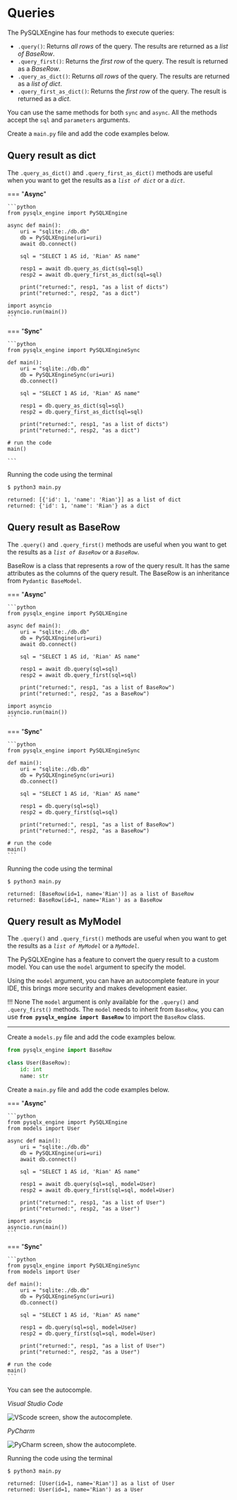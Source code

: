 # **Queries**

The PySQLXEngine has four methods to execute queries:

* ``.query()``: Returns *all rows* of the query. The results are returned as a *list of BaseRow*.
* ``.query_first()``: Returns the *first row* of the query. The result is returned as a *BaseRow*.
* ``.query_as_dict()``: Returns *all rows* of the query. The results are returned as a *list of dict*.
* ``.query_first_as_dict()``: Returns the *first row* of the query. The result is returned as a *dict*.


You can use the same methods for both `sync` and `async`. All the methods accept the ``sql`` and ``parameters`` arguments.

Create a ``main.py`` file and add the code examples below.

## **Query result as dict**

The ``.query_as_dict()`` and ``.query_first_as_dict()`` methods are useful when you want to get the results as a *`list of dict`* or a *`dict`*.

=== "**Async**"

    ```python
    from pysqlx_engine import PySQLXEngine

    async def main():
        uri = "sqlite:./db.db"
        db = PySQLXEngine(uri=uri)
        await db.connect()

        sql = "SELECT 1 AS id, 'Rian' AS name"
        
        resp1 = await db.query_as_dict(sql=sql)
        resp2 = await db.query_first_as_dict(sql=sql)

        print("returned:", resp1, "as a list of dicts")
        print("returned:", resp2, "as a dict")

    import asyncio
    asyncio.run(main())
    ```

=== "**Sync**"

    ```python
    from pysqlx_engine import PySQLXEngineSync

    def main():
        uri = "sqlite:./db.db"
        db = PySQLXEngineSync(uri=uri)
        db.connect()

        sql = "SELECT 1 AS id, 'Rian' AS name"
        
        resp1 = db.query_as_dict(sql=sql)
        resp2 = db.query_first_as_dict(sql=sql)

        print("returned:", resp1, "as a list of dicts")
        print("returned:", resp2, "as a dict")
    
    # run the code
    main()

    ```

Running the code using the terminal

<div class="termy">

```console
$ python3 main.py

returned: [{'id': 1, 'name': 'Rian'}] as a list of dict 
returned: {'id': 1, 'name': 'Rian'} as a dict

```

</div>


## **Query result as BaseRow**

The ``.query()`` and ``.query_first()`` methods are useful when you want to get the results as a *`list of BaseRow`* or a *`BaseRow`*.

BaseRow is a class that represents a row of the query result. It has the same attributes as the columns of the query result. 
The BaseRow is an inheritance from ``Pydantic BaseModel``.

=== "**Async**"

    ```python
    from pysqlx_engine import PySQLXEngine

    async def main():
        uri = "sqlite:./db.db"
        db = PySQLXEngine(uri=uri)
        await db.connect()

        sql = "SELECT 1 AS id, 'Rian' AS name"
        
        resp1 = await db.query(sql=sql)
        resp2 = await db.query_first(sql=sql)

        print("returned:", resp1, "as a list of BaseRow")
        print("returned:", resp2, "as a BaseRow")
    
    import asyncio
    asyncio.run(main())
    ```

=== "**Sync**"

    ```python
    from pysqlx_engine import PySQLXEngineSync

    def main():
        uri = "sqlite:./db.db"
        db = PySQLXEngineSync(uri=uri)
        db.connect()

        sql = "SELECT 1 AS id, 'Rian' AS name"
        
        resp1 = db.query(sql=sql)
        resp2 = db.query_first(sql=sql)

        print("returned:", resp1, "as a list of BaseRow")
        print("returned:", resp2, "as a BaseRow")
    
    # run the code
    main()
    ```

Running the code using the terminal

<div class="termy">

```console
$ python3 main.py

returned: [BaseRow(id=1, name='Rian')] as a list of BaseRow
returned: BaseRow(id=1, name='Rian') as a BaseRow

```

</div>


## **Query result as MyModel**

The ``.query()`` and ``.query_first()`` methods are useful when you want to get the results as a *`list of MyModel`* or a *`MyModel`*.

The PySQLXEngine has a feature to convert the query result to a custom model. You can use the ``model`` argument to specify the model.

Using the ``model`` argument, you can have an autocomplete feature in your IDE, this brings more security and makes development easier.

!!! None
    The ``model`` argument is only available for the ``.query()`` and ``.query_first()`` methods.
    The ``model`` needs to inherit from ``BaseRow``, you can use **``from pysqlx_engine import BaseRow``** to import the ``BaseRow`` class.

---

Create a ``models.py`` file and add the code examples below.

```python
from pysqlx_engine import BaseRow

class User(BaseRow):
    id: int
    name: str
```


Create a ``main.py`` file and add the code examples below.

=== "**Async**"

    ```python
    from pysqlx_engine import PySQLXEngine
    from models import User

    async def main():
        uri = "sqlite:./db.db"
        db = PySQLXEngine(uri=uri)
        await db.connect()

        sql = "SELECT 1 AS id, 'Rian' AS name"
        
        resp1 = await db.query(sql=sql, model=User)
        resp2 = await db.query_first(sql=sql, model=User)

        print("returned:", resp1, "as a list of User")
        print("returned:", resp2, "as a User")
    
    import asyncio
    asyncio.run(main())
    ```

=== "**Sync**"

    ```python
    from pysqlx_engine import PySQLXEngineSync
    from models import User

    def main():
        uri = "sqlite:./db.db"
        db = PySQLXEngineSync(uri=uri)
        db.connect()

        sql = "SELECT 1 AS id, 'Rian' AS name"
        
        resp1 = db.query(sql=sql, model=User)
        resp2 = db.query_first(sql=sql, model=User)

        print("returned:", resp1, "as a list of User")
        print("returned:", resp2, "as a User")
    
    # run the code
    main()
    ```

You can see the autocomple.

*Visual Studio Code*

<img src="../img/autocomplete_your_model_vscode.png" alt="VScode screen, show the autocomplete.">

*PyCharm*

<img src="../img/autocomplete_your_model_pycharm.png" alt="PyCharm screen, show the autocomplete.">


Running the code using the terminal

<div class="termy">

```console
$ python3 main.py

returned: [User(id=1, name='Rian')] as a list of User
returned: User(id=1, name='Rian') as a User

```

</div>
